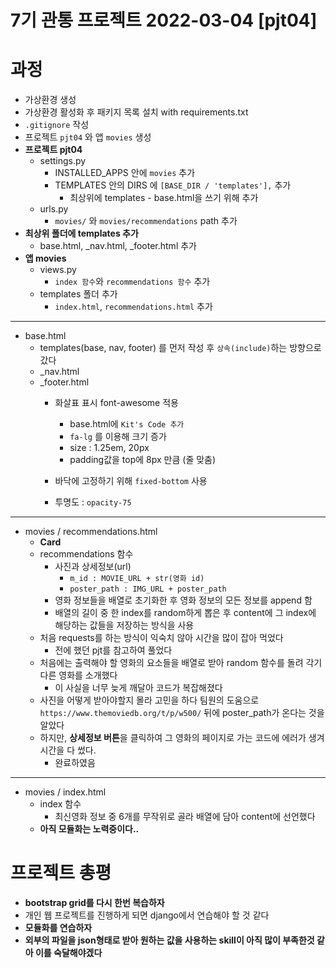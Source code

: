 # 7기 관통 프로젝트 2022-03-04 [pjt04]



# 과정

- 가상환경 생성
- 가상환경 활성화 후 패키지 목록 설치 with requirements.txt
- `.gitignore` 작성
- 프로젝트 `pjt04` 와 앱 `movies` 생성
- **프로젝트 pjt04**
  - settings.py
    - INSTALLED_APPS 안에 `movies` 추가
    - TEMPLATES 안의 DIRS 에 `[BASE_DIR / 'templates'],` 추가
      - 최상위에 templates - base.html을 쓰기 위해 추가
  - urls.py
    - `movies/` 와 `movies/recommendations` path 추가
- **최상위 폴더에 templates 추가**
  - base.html, _nav.html, _footer.html 추가
- **앱 movies**
  - views.py
    - `index 함수`와 `recommendations 함수` 추가
  - templates 폴더 추가
    - `index.html`, `recommendations.html` 추가

---

- base.html
  - templates(base, nav, footer) 를 먼저 작성 후 `상속(include)`하는 방향으로 갔다
  - _nav.html
  - _footer.html
    - 화살표 표시 font-awesome 적용
      - base.html에 `Kit's Code 추가`
      - `fa-lg` 를 이용해 크기 증가
      - size : 1.25em, 20px
      - padding값을 top에 8px 만큼 (줄 맞춤)

    - 바닥에 고정하기 위해 `fixed-bottom` 사용
    - 투명도 : `opacity-75`


----------------------------------------------------------------------------------------------------------

- movies / recommendations.html
  - **Card**
  - recommendations 함수
    - 사진과 상세정보(url)
      - `m_id : MOVIE_URL + str(영화 id)`
      - `poster_path : IMG_URL + poster_path`
    - 영화 정보들을 배열로 초기화한 후 영화 정보의 모든 정보를 append 함
    - 배열의 길이 중 한 index를 random하게 뽑은 후 content에 그 index에 해당하는 값들을 저장하는 방식을 사용
  - 처음 requests를 하는 방식이 익숙치 않아 시간을 많이 잡아 먹었다
    - 전에 했던 pjt를 참고하여 풀었다
  - 처음에는 출력해야 할 영화의 요소들을 배열로 받아 random 함수를 돌려 각기 다른 영화를 소개했다
    - 이 사실을 너무 늦게 깨달아 코드가 복잡해졌다
  - 사진을 어떻게 받아야할지 몰라 고민을 하다 팀원의 도움으로 `https://www.themoviedb.org/t/p/w500/` 뒤에 poster_path가 온다는 것을 알았다
  - 하지만, **상세정보 버튼**을 클릭하여 그 영화의 페이지로 가는 코드에 에러가 생겨 시간을 다 썼다.
    - 완료하였음

---

- movies / index.html
  - index 함수
    - 최신영화 정보 중 6개를 무작위로 골라 배열에 담아 content에 선언했다
  - **아직 모듈화는 노력중이다..**



# 프로젝트 총평

- **bootstrap grid를 다시 한번 복습하자**
- 개인 웹 프로젝트를 진행하게 되면 django에서 연습해야 할 것 같다
- **모듈화를 연습하자**
- **외부의 파일을 json형태로 받아 원하는 값을 사용하는 skill이 아직 많이 부족한것 같아 이를 숙달해야겠다**
